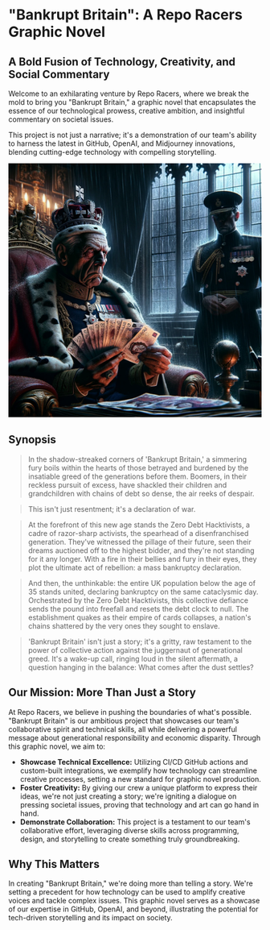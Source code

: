 # "Bankrupt Britain": A Repo Racers Graphic Novel

## A Bold Fusion of Technology, Creativity, and Social Commentary

Welcome to an exhilarating venture by Repo Racers, where we break the mold to bring you "Bankrupt Britain," a graphic novel that encapsulates the essence of our technological prowess, creative ambition, and insightful commentary on societal issues.

This project is not just a narrative; it's a demonstration of our team's ability to harness the latest in GitHub, OpenAI, and Midjourney innovations, blending cutting-edge technology with compelling storytelling.

![Counting](./images/counting.webp)

## Synopsis

> In the shadow-streaked corners of 'Bankrupt Britain,' a simmering fury boils within the hearts of those betrayed and burdened by the insatiable greed of the generations before them. Boomers, in their reckless pursuit of excess, have shackled their children and grandchildren with chains of debt so dense, the air reeks of despair.

> This isn't just resentment; it's a declaration of war.

> At the forefront of this new age stands the Zero Debt Hacktivists, a cadre of razor-sharp activists, the spearhead of a disenfranchised generation. They've witnessed the pillage of their future, seen their dreams auctioned off to the highest bidder, and they're not standing for it any longer. With a fire in their bellies and fury in their eyes, they plot the ultimate act of rebellion: a mass bankruptcy declaration.

> And then, the unthinkable: the entire UK population below the age of 35 stands united, declaring bankruptcy on the same cataclysmic day. Orchestrated by the Zero Debt Hacktivists, this collective defiance sends the pound into freefall and resets the debt clock to null. The establishment quakes as their empire of cards collapses, a nation's chains shattered by the very ones they sought to enslave.

> 'Bankrupt Britain' isn't just a story; it's a gritty, raw testament to the power of collective action against the juggernaut of generational greed. It's a wake-up call, ringing loud in the silent aftermath, a question hanging in the balance: What comes after the dust settles?

## Our Mission: More Than Just a Story

At Repo Racers, we believe in pushing the boundaries of what's possible. "Bankrupt Britain" is our ambitious project that showcases our team's collaborative spirit and technical skills, all while delivering a powerful message about generational responsibility and economic disparity. Through this graphic novel, we aim to:

- **Showcase Technical Excellence:** Utilizing CI/CD GitHub actions and custom-built integrations, we exemplify how technology can streamline creative processes, setting a new standard for graphic novel production.
- **Foster Creativity:** By giving our crew a unique platform to express their ideas, we're not just creating a story; we're igniting a dialogue on pressing societal issues, proving that technology and art can go hand in hand.
- **Demonstrate Collaboration:** This project is a testament to our team's collaborative effort, leveraging diverse skills across programming, design, and storytelling to create something truly groundbreaking.

## Why This Matters

In creating "Bankrupt Britain," we're doing more than telling a story. We're setting a precedent for how technology can be used to amplify creative voices and tackle complex issues. This graphic novel serves as a showcase of our expertise in GitHub, OpenAI, and beyond, illustrating the potential for tech-driven storytelling and its impact on society.
